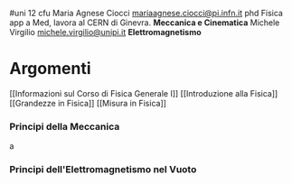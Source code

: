 #uni 12 cfu
Maria Agnese Ciocci mariaagnese.ciocci@pi.infn.it phd Fisica app a Med, lavora al CERN di Ginevra. __Meccanica e Cinematica__ 
Michele Virgilio michele.virgilio@unipi.it __Elettromagnetismo__ 
# Argomenti
[[Informazioni sul Corso di Fisica Generale I]] 
[[Introduzione alla Fisica]] 
[[Grandezze in Fisica]] 
[[Misura in Fisica]] 
### Principi della Meccanica
a
### Principi dell'Elettromagnetismo nel Vuoto